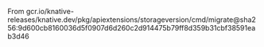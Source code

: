 From gcr.io/knative-releases/knative.dev/pkg/apiextensions/storageversion/cmd/migrate@sha256:9d600cb8160036d5f0907d6d260c2d914475b79ff8d359b31cbf38591eab3d46
